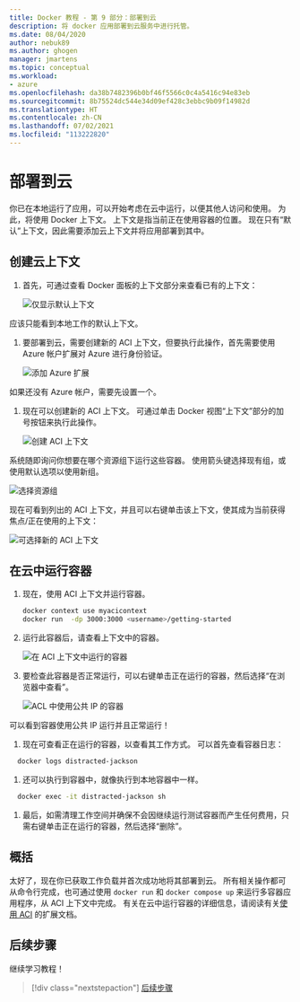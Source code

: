 ```yaml
---
title: Docker 教程 - 第 9 部分：部署到云
description: 将 docker 应用部署到云服务中进行托管。
ms.date: 08/04/2020
author: nebuk89
ms.author: ghogen
manager: jmartens
ms.topic: conceptual
ms.workload:
- azure
ms.openlocfilehash: da38b7482396b0bf46f5566c0c4a5416c94e83eb
ms.sourcegitcommit: 8b75524dc544e34d09ef428c3ebbc9b09f14982d
ms.translationtype: HT
ms.contentlocale: zh-CN
ms.lasthandoff: 07/02/2021
ms.locfileid: "113222820"
---
```

# <a name="deploy-to-the-cloud"></a>部署到云

你已在本地运行了应用，可以开始考虑在云中运行，以便其他人访问和使用。 为此，将使用 Docker 上下文。 上下文是指当前正在使用容器的位置。 现在只有“默认”上下文，因此需要添加云上下文并将应用部署到其中。

## <a name="create-your-cloud-context"></a>创建云上下文

1. 首先，可通过查看 Docker 面板的上下文部分来查看已有的上下文：

   ![仅显示默认上下文](media/defaultcontext.png)

应该只能看到本地工作的默认上下文。

1. 要部署到云，需要创建新的 ACI 上下文，但要执行此操作，首先需要使用 Azure 帐户扩展对 Azure 进行身份验证。

   ![添加 Azure 扩展](media/addazureextension.png)

如果还没有 Azure 帐户，需要先设置一个。

1. 现在可以创建新的 ACI 上下文。 可通过单击 Docker 视图“上下文”部分的加号按钮来执行此操作。

   ![创建 ACI 上下文](media/createnewcontext.png)

系统随即询问你想要在哪个资源组下运行这些容器。 使用箭头键选择现有组，或使用默认选项以使用新组。

![选择资源组](media/selectresourcegroup.png)

现在可看到列出的 ACI 上下文，并且可以右键单击该上下文，使其成为当前获得焦点/正在使用的上下文：

![可选择新的 ACI 上下文](media/listofcontexts.png)

## <a name="run-containers-in-the-cloud"></a>在云中运行容器

1. 现在，使用 ACI 上下文并运行容器。

   ```bash
   docker context use myacicontext
   docker run  -dp 3000:3000 <username>/getting-started
   ```

1. 运行此容器后，请查看上下文中的容器。

   ![在 ACI 上下文中运行的容器](media/contextcontainer.png)

1. 要检查此容器是否正常运行，可以右键单击正在运行的容器，然后选择“在浏览器中查看”。

   ![ACL 中使用公共 IP 的容器](media/containerinaci.png)

可以看到容器使用公共 IP 运行并且正常运行！

1. 现在可查看正在运行的容器，以查看其工作方式。 可以首先查看容器日志：
 
 ```bash
   docker logs distracted-jackson
   ```

1. 还可以执行到容器中，就像执行到本地容器中一样。
 
 ```bash
   docker exec -it distracted-jackson sh
   ```

1. 最后，如需清理工作空间并确保不会因继续运行测试容器而产生任何费用，只需右键单击正在运行的容器，然后选择“删除”。

## <a name="recap"></a>概括

太好了，现在你已获取工作负载并首次成功地将其部署到云。 所有相关操作都可从命令行完成，也可通过使用 `docker run` 和 `docker compose up` 来运行多容器应用程序，从 ACI 上下文中完成。 有关在云中运行容器的详细信息，请阅读有关[使用 ACI](https://docs.docker.com/engine/context/aci-integration/) 的扩展文档。

## <a name="next-steps"></a>后续步骤

继续学习教程！

> [!div class="nextstepaction"]
> [后续步骤](whats-next.md)
